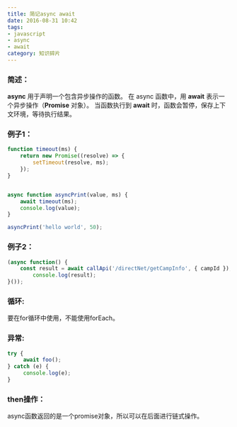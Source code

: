 ```yaml
---
title: 简记async await
date: 2016-08-31 10:42
tags:
- javascript
- async
- await
category: 知识碎片
---
```

### 简述：

**async** 用于声明一个包含异步操作的函数。
在 async 函数中，用 **await** 表示一个异步操作（**Promise** 对象）。
当函数执行到 **await** 时，函数会暂停，保存上下文环境，等待执行结果。<!--more-->
### 例子1：

``` javascript
function timeout(ms) {
    return new Promise((resolve) => {
        setTimeout(resolve, ms);
    });
}


async function asyncPrint(value, ms) {
    await timeout(ms);
    console.log(value);
}

asyncPrint('hello world', 50);
```
### 例子2：

``` javascript
(async function() {
    const result = await callApi('/directNet/getCampInfo', { campId });
        console.log(result);
}());
```
### 循环:

要在for循环中使用，不能使用forEach。
### 异常:

``` javascript
try {
     await foo();
} catch (e) {
     console.log(e);
}
```
### then操作：

async函数返回的是一个promise对象，所以可以在后面进行链式操作。